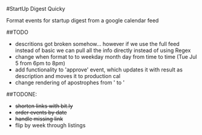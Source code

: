 #StartUp Digest Quicky

Format events for startup digest from a google calendar feed

##TODO
 * descritions got broken somehow... however if we use the full feed instead of basic we can pull all the info directly instead of using Regex
 * change when format to to weekday month day from time to time (Tue Jul 5 from 6pm to 8pm)
 * add functionality to 'approve' event, which updates it with result as description and moves it to production cal
 * change rendering of apostrophes from &#39; to '

##TODONE:

 * ~~shorten links with bit.ly~~
 * ~~order events by date~~
 * ~~handle missing link~~
 * flip by week through listings
